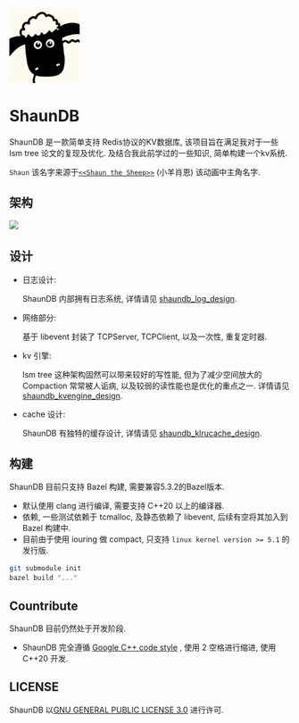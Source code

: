 <div align=left> <img src="doc/image/shaundb_icon.jpg" width = 25%>

# **ShaunDB**

ShaunDB 是一款简单支持 Redis协议的KV数据库, 该项目旨在满足我对于一些 lsm tree 论文的复现及优化. 及结合我此前学过的一些知识, 简单构建一个kv系统.

```Shaun``` 该名字来源于[```<<Shaun the Sheep>>```](https://zh.wikipedia.org/zh-hant/%E5%B0%8F%E7%BE%8A%E8%82%96%E6%81%A9) (小羊肖恩) 该动画中主角名字.

## **架构**
![](/doc/image/shaundb_design.jpg)

## **设计**
- 日志设计:
  
  ShaunDB 内部拥有日志系统, 详情请见 [shaundb_log_design](/doc/log_design_cn.md).

- 网络部分:

  基于 libevent 封装了 TCPServer, TCPClient, 以及一次性, 重复定时器.

- kv 引擎:

  lsm tree 这种架构固然可以带来较好的写性能, 但为了减少空间放大的Compaction 常常被人诟病, 以及较弱的读性能也是优化的重点之一.
  详情请见 [shaundb_kvengine_design](/doc/kvengine_design_cn.md).

- cache 设计:

  ShaunDB 有独特的缓存设计, 详情请见 [shaundb_klrucache_design](/doc/klrucache_design_cn.md).

## **构建**
  ShaunDB 目前只支持 Bazel 构建, 需要兼容5.3.2的Bazel版本.
  - 默认使用 clang 进行编译, 需要支持 C++20 以上的编译器.
  - 依赖, 一些测试依赖于 tcmalloc, 及静态依赖了 libevent, 后续有空将其加入到Bazel 构建中.
  - 目前由于使用 iouring 做 compact, 只支持 ```linux kernel version >= 5.1```  的发行版.
  ```bash
  git submodule init
  bazel build "..."
  ```

## **Countribute**
  ShaunDB 目前仍然处于开发阶段.
  - ShaunDB 完全遵循 [Google C++ code style](https://google.github.io/styleguide/cppguide.html) , 使用 2 空格进行缩进, 使用 C++20 开发.

## **LICENSE**
  ShaunDB 以[GNU GENERAL PUBLIC LICENSE 3.0](LICENSE) 进行许可.